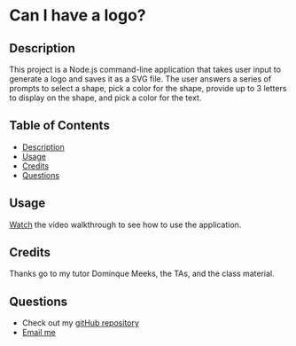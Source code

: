 # Can I have a logo?

## Description

This project is a Node.js command-line application that takes user input to generate a logo and saves it as a SVG file. The user answers a series of prompts to select a shape, pick a color for the shape, provide up to 3 letters to display on the shape, and pick a color for the text. 

## Table of Contents
  - [Description](#description)
  - [Usage](#usage) 
  - [Credits](#credits) 
  - [Questions](#questions)

## Usage

[Watch](https://drive.google.com/file/d/1VTR3TL_UnmEOctmPG6i7_rZLai5sF29z/view?usp=share_link) the video walkthrough to see how to use the application. 

## Credits

Thanks go to my tutor Dominque Meeks, the TAs, and the class material.

## Questions

* Check out my [gitHub repository][def2]
* [Email me][def]

[def]: meli.explores@gmail.com
[def2]: https://github.com/Meljska-Fawn?tab=repositories